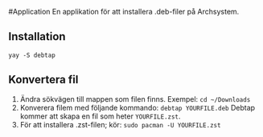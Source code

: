 #Application 
En applikation för att installera .deb-filer på Archsystem.

## Installation
`yay -S debtap`

## Konvertera fil
1. Ändra sökvägen till mappen som filen finns. Exempel: `cd ~/Downloads`
2. Konverera filem med följande kommando: `debtap YOURFILE.deb`
   Debtap kommer att skapa en fil som heter `YOURFILE.zst`.
3. För att installera .zst-filen; kör: `sudo pacman -U YOURFILE.zst`